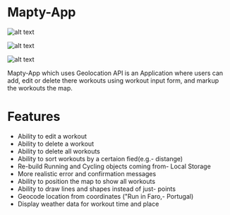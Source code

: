 # Mapty-App

![alt text](https://res.cloudinary.com/web-dev-app/image/upload/v1619016385/YelpCamp/Screenshot_518_ubiqc7.png)

![alt text](https://res.cloudinary.com/web-dev-app/image/upload/v1619015980/YelpCamp/Mapty-architecture-final_bpax3i.png)

![alt text](https://res.cloudinary.com/web-dev-app/image/upload/v1619016023/YelpCamp/Mapty-flowchart_iooz7u.png)

Mapty-App which uses Geolocation API is an Application where users can add, edit or delete there workouts using workout input form, and markup the workouts the map.

# Features

- Ability to edit a workout
- Ability to delete a workout
- Ability to delete all workouts
- Ability to sort workouts by a certaion fied(e.g.- distange)
- Re-build Running and Cycling objects coming from- Local Storage
- More realistic error and confirmation messages
- Ability to position the map to show all workouts
- Ability to draw lines and shapes instead of just- points
- Geocode location from coordinates ("Run in Faro,- Portugal)
- Display weather data for workout time and place
